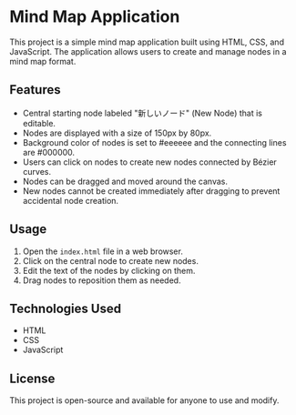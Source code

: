 # Mind Map Application

This project is a simple mind map application built using HTML, CSS, and JavaScript. The application allows users to create and manage nodes in a mind map format.

## Features

- Central starting node labeled "新しいノード" (New Node) that is editable.
- Nodes are displayed with a size of 150px by 80px.
- Background color of nodes is set to #eeeeee and the connecting lines are #000000.
- Users can click on nodes to create new nodes connected by Bézier curves.
- Nodes can be dragged and moved around the canvas.
- New nodes cannot be created immediately after dragging to prevent accidental node creation.

## Usage

1. Open the `index.html` file in a web browser.
2. Click on the central node to create new nodes.
3. Edit the text of the nodes by clicking on them.
4. Drag nodes to reposition them as needed.

## Technologies Used

- HTML
- CSS
- JavaScript

## License

This project is open-source and available for anyone to use and modify.